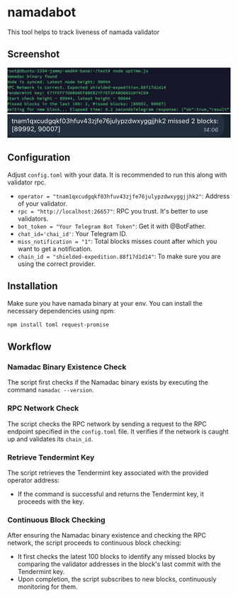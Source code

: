 # namadabot
This tool helps to track liveness of namada validator

## Screenshot
![status.js](https://raw.githubusercontent.com/nodiums/namadabot/main/workflow.png)
![tg](https://raw.githubusercontent.com/nodiums/namadabot/main/tg.png)
## Configuration

Adjust `config.toml` with your data. It is recommended to run this along with validator rpc.

- `operator = "tnam1qxcudgqkf03hfuv43zjfe76julypzdwxyggjjhk2"`: Address of your validator.
- `rpc = "http://localhost:26657"`: RPC you trust. It's better to use validators.
- `bot_token = "Your Telegram Bot Token"`: Get it with @BotFather.
- `chat_id='chai_id'`: Your Telegram ID.
- `miss_notification = "1"`: Total blocks misses count after which you want to get a notification.
- `chain_id = "shielded-expedition.88f17d1d14"`: To make sure you are using the correct provider.

## Installation

Make sure you have namada binary at your env.
You can install the necessary dependencies using npm:

```bash
npm install toml request-promise
```
## Workflow

### Namadac Binary Existence Check

The script first checks if the Namadac binary exists by executing the command `namadac --version`.

### RPC Network Check

The script checks the RPC network by sending a request to the RPC endpoint specified in the `config.toml` file. It verifies if the network is caught up and validates its `chain_id`.

### Retrieve Tendermint Key

The script retrieves the Tendermint key associated with the provided operator address:

- If the command is successful and returns the Tendermint key, it proceeds with the key.


### Continuous Block Checking

After ensuring the Namadac binary existence and checking the RPC network, the script proceeds to continuous block checking:

- It first checks the latest 100 blocks to identify any missed blocks by comparing the validator addresses in the block's last commit with the Tendermint key.
- Upon completion, the script subscribes to new blocks, continuously monitoring for them.
